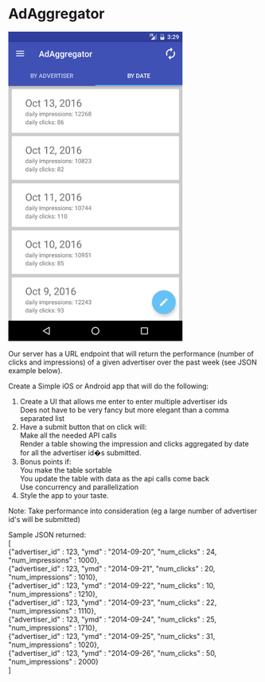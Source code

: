 # AdAggregator

<p align="left">
  <img src="screenshots/screenshot_date.png" width="350"/>
</p>

Our server has a URL endpoint that will return the performance (number of clicks and impressions) of a given advertiser over the past week (see JSON example below).

Create a Simple iOS or Android app that will do the following:

1. Create a UI that allows me enter to enter multiple advertiser ids<br />
Does not have to be very fancy but more elegant than a comma separated list
2. Have a submit button that on click will:<br />
Make all the needed API calls<br />
Render a table showing the impression and clicks aggregated by date for all the advertiser id�s submitted.
3. Bonus points if:<br />
You make the table sortable<br />
You update the table with data as the api calls come back<br />
Use concurrency and parallelization<br />
4. Style the app to your taste.<br />
 
Note: Take performance into consideration (eg a large number of advertiser id's will be submitted)

Sample JSON returned: <br />
[<br />
 {"advertiser_id" : 123, "ymd" : "2014-09-20", "num_clicks" : 24, "num_impressions" : 1000},<br />
 {"advertiser_id" : 123, "ymd" : "2014-09-21", "num_clicks" : 20, "num_impressions" : 1010},<br />
 {"advertiser_id" : 123, "ymd" : "2014-09-22", "num_clicks" : 10, "num_impressions" : 1210},<br />
 {"advertiser_id" : 123, "ymd" : "2014-09-23", "num_clicks" : 22, "num_impressions" : 1110},<br />
 {"advertiser_id" : 123, "ymd" : "2014-09-24", "num_clicks" : 25, "num_impressions" : 1710},<br />
 {"advertiser_id" : 123, "ymd" : "2014-09-25", "num_clicks" : 31, "num_impressions" : 1020},<br />
 {"advertiser_id" : 123, "ymd" : "2014-09-26", "num_clicks" : 50, "num_impressions" : 2000}<br />
]<br />
